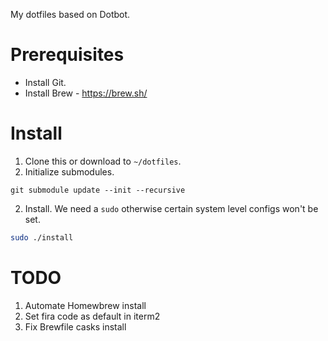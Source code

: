 My dotfiles based on Dotbot.

# Prerequisites
- Install Git.
- Install Brew - https://brew.sh/

# Install

1. Clone this or download to `~/dotfiles`.
2. Initialize submodules.

```
git submodule update --init --recursive
```

2. Install. We need a `sudo` otherwise certain system level configs won't be set.
```sh
sudo ./install
```

# TODO
1. Automate Homewbrew install
2. Set fira code as default in iterm2
3. Fix Brewfile casks install